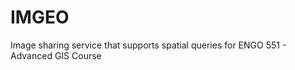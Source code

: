 IMGEO
=====

Image sharing service that supports spatial queries for ENGO 551 - Advanced GIS Course

